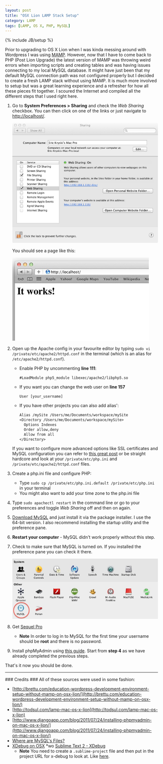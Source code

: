 ```yaml
---
layout: post
title: "OSX Lion LAMP Stack Setup"
category: LAMP
tags: [LAMP, OS X, PHP, MySQL]
---
```

{% include JB/setup %}

Prior to upgrading to OS X Lion when I was kinda messing around with Wordpress I was using [MAMP](http://www.mamp.info/en/index.html). However, now that I have to come back to PHP (Post Lion Upgrade) the latest version of MAMP was throwing weird errors when importing scripts and creating tables and was having issues connecting to my local MySQL database. It might have just been that my default MySQL connection path was not configured properly but I decided to create a fresh LAMP stack without using MAMP. It is much more involved to setup but was a great learning experience and a refresher for how all these pieces fit together. I scoured the Internet and compiled all the different steps that I used right here.

1. Go to **System Preferences > Sharing** and check the *Web Sharing* checkbox. You can then click on one of the links or just navigate to [http://localhost/](http://localhost/).

    ![Sharing Preferences](/assets/img/sharing.jpg)

    You should see a page like this:

    ![It Works](/assets/img/works.jpeg)

2. Open up the Apache config in your favourite editor by typing `sudo vi /private/etc/apache2/httpd.conf` in the terminal (which is an alias for `/etc/apache2/httpd.conf`).

      * Enable PHP by uncommenting **line 111**:

            #LoadModule php5_module libexec/apache2/libphp5.so

      * If you want you can change the web user on **line 157**

            User [your_username]

      * If you have other projects you can also add alias':

            Alias /mySite /Users/me/Documents/workspace/mySite
            <Directory /Users/me/Documents/workspace/mySite>
              Options Indexes
              Order allow,deny
              Allow from all
            </Directory>

    If you want to configure more advanced options like SSL certificates and MySQL configuration you can refer to [this great post](http://todsul.com/lamp-mac-os-x-lion) or be straight hardcore and look at your `/private/etc/php.ini`  and `/private/etc/apache2/httpd.conf` files.

3. Create a php.ini file and configure PHP:

    * Type `sudo cp /private/etc/php.ini.default /private/etc/php.ini` in your terminal
    * You might also want to add your time zone to the php.ini file

4. Type `sudo apachectl restart` in the command line or go to your preferences and toggle *Web Sharing* off and then on again.
5. [Download MySQL](http://www.mysql.com/downloads/mysql/) and just install it via the package installer. I use the 64-bit version. I also recommend installing the startup utility and the preference pane.
6. **Restart your computer** - MySQL didn't work properly without this step.
7. Check to make sure that MySQL is turned on. If you installed the preference pane you can check it there.

    ![Preference Pane](/assets/img/preferences.jpg)

8. Get [Sequel Pro](http://www.sequelpro.com/)
    - **Note** In order to log in to MySQL for the first time your username should be **root** and there is no password.
9. Install phpMyAdmin using [this guide](http://www.djangoapp.com/blog/2011/07/24/installing-phpmyadmin-on-mac-os-x-lion/). Start from **step 4** as we have already completed the previous steps.

That's it now you should be done.
<hr>
### Credits ###
All of these sources were used in some fashion:

* [http://brettu.com/education-wordpress-development-environment-setup-without-mamp-on-osx-lion/](http://brettu.com/education-wordpress-development-environment-setup-without-mamp-on-osx-lion/)
* [http://todsul.com/lamp-mac-os-x-lion](http://todsul.com/lamp-mac-os-x-lion)
* [http://www.djangoapp.com/blog/2011/07/24/installing-phpmyadmin-on-mac-os-x-lion/](http://www.djangoapp.com/blog/2011/07/24/installing-phpmyadmin-on-mac-os-x-lion/)
* [Where are MySQL's Files?](http://www.sequelpro.com/docs/Where_are_MySQL's_Files%3F)
* [XDebug on OSX](http://johnmclaughlin.info/blog/getting-php-xdebug-working-again-on-mac-os-x-10-7-lion/)
*wo [Sublime Text 2 - XDebug](https://github.com/Kindari/SublimeXdebug)
    - **Note** You need to create a `.sublime-project` file and then put in the project URL for x-debug to look at. Like [here](https://github.com/Kindari/SublimeXdebug#session-based-debugging).